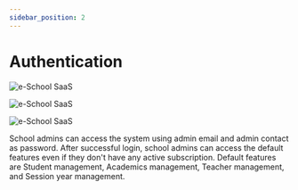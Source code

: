 ```yaml
---
sidebar_position: 2
---
```


# Authentication

![e-School SaaS](../static/images/schooladmin/school-login-signup.png)

![e-School SaaS](../static/images/schooladmin/school-registration.png)

![e-School SaaS](../static/images/schooladmin/school-login.png)

School admins can access the system using admin email and admin contact as password. After successful login, school admins can access the default features even if they don't have any active subscription. Default features are Student management, Academics management, Teacher management, and Session year management. 